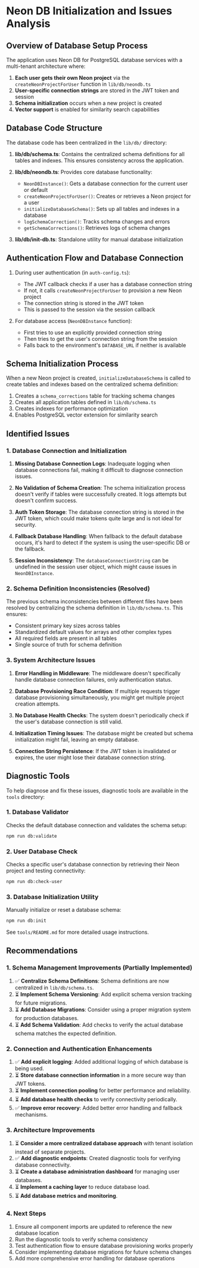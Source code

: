 # Neon DB Initialization and Issues Analysis

## Overview of Database Setup Process

The application uses Neon DB for PostgreSQL database services with a multi-tenant architecture where:

1. **Each user gets their own Neon project** via the `createNeonProjectForUser` function in `lib/db/neondb.ts`
2. **User-specific connection strings** are stored in the JWT token and session
3. **Schema initialization** occurs when a new project is created
4. **Vector support** is enabled for similarity search capabilities

## Database Code Structure

The database code has been centralized in the `lib/db/` directory:

1. **lib/db/schema.ts**: Contains the centralized schema definitions for all tables and indexes. This ensures consistency across the application.

2. **lib/db/neondb.ts**: Provides core database functionality:
   - `NeonDBInstance()`: Gets a database connection for the current user or default
   - `createNeonProjectForUser()`: Creates or retrieves a Neon project for a user
   - `initializeDatabaseSchema()`: Sets up all tables and indexes in a database
   - `logSchemaCorrection()`: Tracks schema changes and errors
   - `getSchemaCorrections()`: Retrieves logs of schema changes

3. **lib/db/init-db.ts**: Standalone utility for manual database initialization

## Authentication Flow and Database Connection

1. During user authentication (in `auth-config.ts`):
   - The JWT callback checks if a user has a database connection string
   - If not, it calls `createNeonProjectForUser` to provision a new Neon project
   - The connection string is stored in the JWT token
   - This is passed to the session via the session callback

2. For database access (`NeonDBInstance` function):
   - First tries to use an explicitly provided connection string
   - Then tries to get the user's connection string from the session
   - Falls back to the environment's `DATABASE_URL` if neither is available

## Schema Initialization Process

When a new Neon project is created, `initializeDatabaseSchema` is called to create tables and indexes based on the centralized schema definition:

1. Creates a `schema_corrections` table for tracking schema changes
2. Creates all application tables defined in `lib/db/schema.ts`
3. Creates indexes for performance optimization
4. Enables PostgreSQL vector extension for similarity search

## Identified Issues

### 1. Database Connection and Initialization

1. **Missing Database Connection Logs**: Inadequate logging when database connections fail, making it difficult to diagnose connection issues.

2. **No Validation of Schema Creation**: The schema initialization process doesn't verify if tables were successfully created. It logs attempts but doesn't confirm success.

3. **Auth Token Storage**: The database connection string is stored in the JWT token, which could make tokens quite large and is not ideal for security.

4. **Fallback Database Handling**: When fallback to the default database occurs, it's hard to detect if the system is using the user-specific DB or the fallback.

5. **Session Inconsistency**: The `databaseConnectionString` can be undefined in the session user object, which might cause issues in `NeonDBInstance`.

### 2. Schema Definition Inconsistencies (Resolved)

The previous schema inconsistencies between different files have been resolved by centralizing the schema definition in `lib/db/schema.ts`. This ensures:

- Consistent primary key sizes across tables
- Standardized default values for arrays and other complex types
- All required fields are present in all tables
- Single source of truth for schema definition

### 3. System Architecture Issues

1. **Error Handling in Middleware**: The middleware doesn't specifically handle database connection failures, only authentication status.

2. **Database Provisioning Race Condition**: If multiple requests trigger database provisioning simultaneously, you might get multiple project creation attempts.

3. **No Database Health Checks**: The system doesn't periodically check if the user's database connection is still valid.

4. **Initialization Timing Issues**: The database might be created but schema initialization might fail, leaving an empty database.

5. **Connection String Persistence**: If the JWT token is invalidated or expires, the user might lose their database connection string.

## Diagnostic Tools

To help diagnose and fix these issues, diagnostic tools are available in the `tools` directory:

### 1. Database Validator

Checks the default database connection and validates the schema setup:

```bash
npm run db:validate
```

### 2. User Database Check

Checks a specific user's database connection by retrieving their Neon project and testing connectivity:

```bash
npm run db:check-user
```

### 3. Database Initialization Utility

Manually initialize or reset a database schema:

```bash
npm run db:init
```

See `tools/README.md` for more detailed usage instructions.

## Recommendations

### 1. Schema Management Improvements (Partially Implemented)

1. ✅ **Centralize Schema Definitions**: Schema definitions are now centralized in `lib/db/schema.ts`.
2. ⏳ **Implement Schema Versioning**: Add explicit schema version tracking for future migrations.
3. ⏳ **Add Database Migrations**: Consider using a proper migration system for production databases.
4. ⏳ **Add Schema Validation**: Add checks to verify the actual database schema matches the expected definition.

### 2. Connection and Authentication Enhancements

1. ✅ **Add explicit logging**: Added additional logging of which database is being used.
2. ⏳ **Store database connection information** in a more secure way than JWT tokens.
3. ⏳ **Implement connection pooling** for better performance and reliability.
4. ⏳ **Add database health checks** to verify connectivity periodically.
5. ✅ **Improve error recovery**: Added better error handling and fallback mechanisms.

### 3. Architecture Improvements

1. ⏳ **Consider a more centralized database approach** with tenant isolation instead of separate projects.
2. ✅ **Add diagnostic endpoints**: Created diagnostic tools for verifying database connectivity.
3. ⏳ **Create a database administration dashboard** for managing user databases.
4. ⏳ **Implement a caching layer** to reduce database load.
5. ⏳ **Add database metrics and monitoring**.

### 4. Next Steps

1. Ensure all component imports are updated to reference the new database location
2. Run the diagnostic tools to verify schema consistency
3. Test authentication flow to ensure database provisioning works properly
4. Consider implementing database migrations for future schema changes
5. Add more comprehensive error handling for database operations 